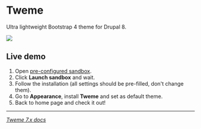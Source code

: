 # Tweme

Ultra lightweight Bootstrap 4 theme for Drupal 8.

![](https://cdn.rawgit.com/tonystar/drupal-tweme/media/drupal-tweme-8.x-4.0.png)


## Live demo

1. Open [pre-configured sandbox](https://simplytest.me/project/tweme).
2. Click **Launch sandbox** and wait.
3. Follow the installation (all settings should be pre-filled, don't change them).
4. Go to **Appearance**, install **Tweme** and set as default theme.
5. Back to home page and check it out!


---
*[Tweme 7.x docs](https://github.com/tonystar/drupal-tweme/blob/7.x-3.x/README.md)*
